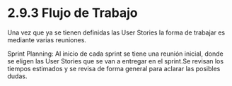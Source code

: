 # 2.9.3 Flujo de Trabajo

Una vez que ya se tienen definidas las User Stories la forma de trabajar es mediante varias reuniones.

Sprint Planning: Al inicio de cada sprint se tiene una reunión inicial, donde se eligen las User Stories que se van a entregar en el sprint.Se revisan los tiempos estimados y se revisa de forma general para aclarar las posibles dudas.





